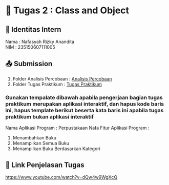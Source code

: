 # 📁 Tugas 2 : Class and Object

## 👤 Identitas Intern
Nama : Nafasyah Rizky Anandita             
NIM  : 235150607111005

## 📤 Submission

1. Folder Analisis Percobaan : [Analisis Percobaan](./Analisis%20Percobaan/)
2. Folder Tugas Praktikum : [Tugas Praktikum](./Tugas%20Praktikum/)

### Gunakan tempalate dibawah apabila pengerjaan bagian tugas praktikum merupakan aplikasi interaktif, dan hapus kode baris ini, hapus template berikut beserta kata baris ini apabila tugas praktikum bukan aplikasi interaktif

Nama Aplikasi Program : Perpustakaan Nafa
Fitur Aplikasi Program :                   
1. Menambahkan Buku
2. Menampilkan Semua Buku
3. Menampilkan Buku Berdasarkan Kategori

## 🔗 Link Penjelasan Tugas

https://www.youtube.com/watch?v=dQw4w9WgXcQ

